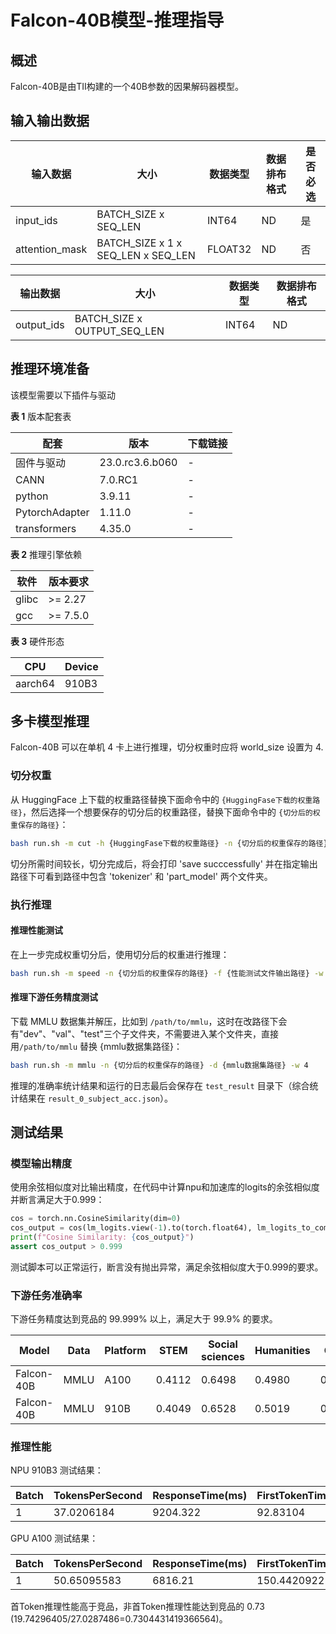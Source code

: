 # Falcon-40B模型-推理指导

## 概述

Falcon-40B是由TII构建的一个40B参数的因果解码器模型。

## 输入输出数据


| 输入数据       | 大小                               | 数据类型 | 数据排布格式 | 是否必选 |
| -------------- | ---------------------------------- | -------- | ------------ | -------- |
| input_ids      | BATCH_SIZE x SEQ_LEN               | INT64    | ND           | 是       |
| attention_mask | BATCH_SIZE x 1 x SEQ_LEN x SEQ_LEN | FLOAT32  | ND           | 否       |



| 输出数据   | 大小                        | 数据类型 | 数据排布格式 |
| ---------- | --------------------------- | -------- | ------------ |
| output_ids | BATCH_SIZE x OUTPUT_SEQ_LEN | INT64    | ND           |

## 推理环境准备

该模型需要以下插件与驱动

**表 1** 版本配套表

| 配套           | 版本            | 下载链接 |
| -------------- | --------------- | -------- |
| 固件与驱动     | 23.0.rc3.6.b060 | -        |
| CANN           | 7.0.RC1         | -        |
| python         | 3.9.11          | -        |
| PytorchAdapter | 1.11.0          | -        |
| transformers   | 4.35.0          | -        |

**表 2** 推理引擎依赖

| 软件  | 版本要求 |
| ----- | -------- |
| glibc | >= 2.27  |
| gcc   | >= 7.5.0 |

**表 3** 硬件形态

| CPU     | Device |
| ------- | ------ |
| aarch64 | 910B3  |

## 多卡模型推理

Falcon-40B 可以在单机 4 卡上进行推理，切分权重时应将 world_size 设置为 4.

### 切分权重

从 HuggingFace 上下载的权重路径替换下面命令中的 `{HuggingFase下载的权重路径}`，然后选择一个想要保存的切分后的权重路径，替换下面命令中的 `{切分后的权重保存的路径}`：

```bash
bash run.sh -m cut -h {HuggingFase下载的权重路径} -n {切分后的权重保存的路径} -w 4
```

切分所需时间较长，切分完成后，将会打印 'save succcessfully' 并在指定输出路径下可看到路径中包含 'tokenizer' 和 'part_model' 两个文件夹。

### 执行推理

#### 推理性能测试

在上一步完成权重切分后，使用切分后的权重进行推理：

```bash
bash run.sh -m speed -n {切分后的权重保存的路径} -f {性能测试文件输出路径} -w 4
```

#### 推理下游任务精度测试

下载 MMLU 数据集并解压，比如到 `/path/to/mmlu`，这时在改路径下会有"dev"、"val"、"test"三个子文件夹，不需要进入某个文件夹，直接用`/path/to/mmlu` 替换 {mmlu数据集路径}：

```bash
bash run.sh -m mmlu -n {切分后的权重保存的路径} -d {mmlu数据集路径} -w 4
```

推理的准确率统计结果和运行的日志最后会保存在 `test_result` 目录下（综合统计结果在 `result_0_subject_acc.json`）。

## 测试结果

### 模型输出精度

使用余弦相似度对比输出精度，在代码中计算npu和加速库的logits的余弦相似度并断言满足大于0.999：

```python
cos = torch.nn.CosineSimilarity(dim=0)
cos_output = cos(lm_logits.view(-1).to(torch.float64), lm_logits_to_comp.view(-1).to(torch.float64))
print(f"Cosine Similarity: {cos_output}")
assert cos_output > 0.999
```

测试脚本可以正常运行，断言没有抛出异常，满足余弦相似度大于0.999的要求。

### 下游任务准确率

下游任务精度达到竞品的 99.999% 以上，满足大于 99.9% 的要求。

| Model      | Data | Platform | STEM   | Social sciences | Humanities | Other  | Avg     |
| ---------- | ---- | -------- | ------ | --------------- | ---------- | ------ | ------- |
| Falcon-40B | MMLU | A100     | 0.4112 | 0.6498          | 0.4980     | 0.6535 | 54.9305 |
| Falcon-40B | MMLU | 910B     | 0.4049 | 0.6528          | 0.5019     | 0.6507 | 54.9302 |

### 推理性能

NPU 910B3 测试结果：

| Batch | TokensPerSecond | ResponseTime(ms) | FirstTokenTime(ms) | TimePerTokens(ms) |
| ----- | --------------- | ---------------- | ------------------ | ----------------- |
| 1     | 37.0206184      | 9204.322         | 92.83104           | 27.0287486        |

GPU A100 测试结果：

| Batch | TokensPerSecond | ResponseTime(ms) | FirstTokenTime(ms) | TimePerTokens(ms) |
| ----- | --------------- | ---------------- | ------------------ | ----------------- |
| 1     | 50.65095583     | 6816.21          | 150.4420922        | 19.74296405       |

首Token推理性能高于竞品，非首Token推理性能达到竞品的 0.73 (19.74296405/27.0287486=0.7304431419366564)。
